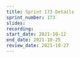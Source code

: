 ```yaml
---
title: Sprint 173 Details
sprint_number: 173
slides:
recording:
start_date: 2021-10-12
end_date: 2021-10-25
review_date: 2021-10-27
---
```

